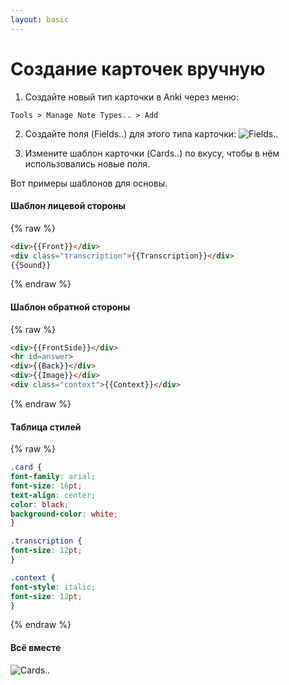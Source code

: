 ```yaml
---
layout: basic
---
```


# Создание карточек вручную

1. Создайте новый тип карточки в Anki через меню:
  ```
Tools > Manage Note Types.. > Add
  ```

2. Создайте поля (Fields..) для этого типа карточки:
  ![Fields..](/anki-leo/img/fields.png)

3. Измените шаблон карточки (Cards..) по вкусу, чтобы в нём использовались новые поля.  
  
  Вот примеры шаблонов для основы.  
  
#### Шаблон лицевой стороны

  {% raw %}

  ```html
<div>{{Front}}</div>
<div class="transcription">{{Transcription}}</div>
{{Sound}}
  ```

  {% endraw %}

#### Шаблон обратной стороны

  {% raw %}

  ```html
<div>{{FrontSide}}</div>
<hr id=answer>
<div>{{Back}}</div>
<div>{{Image}}</div>
<div class="context">{{Context}}</div>
  ```

  {% endraw %}

#### Таблица стилей

  {% raw %}

  ```css
.card {
  font-family: arial;
  font-size: 16pt;
  text-align: center;
  color: black;
  background-color: white;
}

.transcription {
  font-size: 12pt;
}

.context {
  font-style: italic;
  font-size: 12pt;
}
  ```

  {% endraw %}

#### Всё вместе

  ![Cards..](/anki-leo/img/cards.png)  